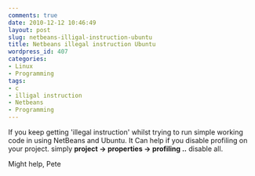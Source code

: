```yaml
---
comments: true
date: 2010-12-12 10:46:49
layout: post
slug: netbeans-illigal-instruction-ubuntu
title: Netbeans illegal instruction Ubuntu
wordpress_id: 407
categories:
- Linux
- Programming
tags:
- c
- illigal instruction
- Netbeans
- Programming
---
```


If you keep getting 'illegal instruction' whilst trying to run simple working code in using NetBeans and Ubuntu.  It Can help if you disable profiling on your project. simply **project -> properties -> profiling ..** disable all.

Might help,
Pete
